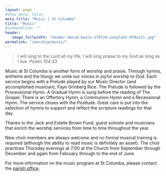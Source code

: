 ```yaml
---
layout: page
#show_meta: false
meta_title: "Music | St Columba"
title: "Music"
#subheadline: ""
header:
   image_fullwidth: "header-david-beale-179724-unsplash-970x321.jpg"
permalink: "/worship/music/"
---
```

>I will sing to the Lord all my life; I will sing praise to my God as long as I live.
<cite>Psalm 104:33</cite>

Music at St Columba is another form of worship and praise.  Through hymns, anthems and the liturgy we unite our voices in joyful worship to God.  Each service begins with a Prelude played by our Music Director (and accomplished musician), Faye Grinberg Rice.  The Prelude is followed by the Processional Hymn.  A Gradual Hymn is sung before the reading of The Gospel.  There is an Offertory Hymn, a Communion Hymn and a Recessional Hymn.  The service closes with the Postlude.  Great care is put into the selection of hymns to support and reflect the scripture readings for that day. 

Thanks to the Jack and Estelle Brown Fund, guest soloists and musicians that enrich the worship services from time to time throughout the year.   

New choir members are always welcome and no formal musical training is required (although the ability to read music is definitely an asset).  The choir practices Thursday evenings at 7:00 at the Church from September through December and again from February through to the end of June.

For more information on the music program at St Columba, please contact the [parish office](mailto:admin@stcolumbaottawa.ca).

